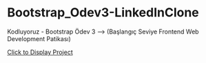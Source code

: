 # Bootstrap_Odev3-LinkedInClone
Kodluyoruz - Bootstrap Ödev 3 --> (Başlangıç Seviye Frontend Web Development Patikası)

<a href="https://berkanserbes.github.io/Bootstrap_Odev3-LinkedInClone/">Click to Display Project</a>
